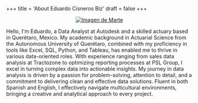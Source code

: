 +++
title = 'About Eduardo Cisneros Biz'
draft = false
+++

<p align="center">
  <a href="/files/cv.pdf" target="_blank">
    <img src="/images/ResumeImage.png" alt="Imagen de Marte">
  </a>
</p>

Hello, I'm Eduardo, a Data Analyst at Autodesk and a skilled actuary based in Querétaro, Mexico. My academic background in Actuarial Science from the Autonomous University of Querétaro, combined with my proficiency in tools like Excel, SQL, Python, and Tableau, has enabled me to thrive in various data-oriented roles. With experience ranging from sales data analysis at Tractozone to optimizing reporting processes at PSL Group, I excel in turning complex data into actionable insights. My journey in data analysis is driven by a passion for problem-solving, attention to detail, and a commitment to delivering clean and effective data solutions. Fluent in both Spanish and English, I effectively navigate multicultural environments, bringing a creative and analytical approach to every project.
